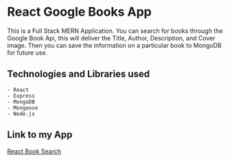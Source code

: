 # React Google Books App

This is a Full Stack MERN Application. You can search for books through the Google Book Api, this will deliver the Title, Author, Description, and Cover image. Then you can save the information on a particular book to MongoDB for future use.

## Technologies and Libraries used
 
    - React
    - Express
    - MongoDB
    - Mongoose
    - Node.js


## Link to my App
[React Book Search](https://rainy-day-reading.herokuapp.com/)